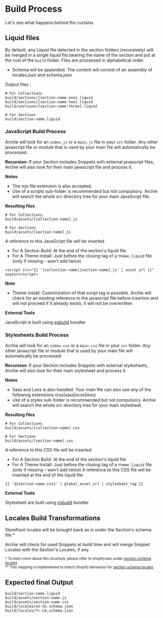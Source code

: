 # Build Process

Let's see what happens behind the curtains

## Liquid files

By default, any Liquid file detected in the section folders (recursively) will be merged in a single liquid file bearing
the name of the section and put at the root of the `build` folder. Files are processed in alphabetical order.

- Schema will be appended. The content will consist of an assembly of locales.json and schema.json

Output files :
```shell
# For Collections
build/sections/[section-name-one].liquid
build/sections/[section-name-two].liquid
build/sections/[section-name-three].liquid

# For Sections
build/section-name.liquid
```

### JavaScript Build Process

Archie will look for an `index.js` or a `main.js` file in your `src` folder. Any other javascript file or module that is
used by your main file will automatically be processed.

**Recursion:** If your Section includes Snippets with external javascript files, Archie will also look for their main javascript file
and process it.

**Notes**
- The mjs file extension is also accepted.
- Use of a scripts sub-folder is recommended but not compulsory. Archie will search the whole src directory tree for
  your main JavaScript file.

**Resulting files**

```shell
# For Collections
build/assets/[collection-name].js

# For Sections
build/assets/[section-name].js
```

A reference to this JavaScript file will be inserted
- For A Section Build: At the end of the section's liquid file
- For A Theme Install: Just before the closing </head> tag of a `theme.liquid` file (only if missing - won't add twice)

```liquid
<script src="{{ '[collection-name||section-name].js' | asset_url }}" async></script>
```

**Note**
- Theme install: Customization of that script tag is possible. Archie will check for an existing reference to the
  javascript file before insertion and will not proceed if it already exists, it will not be overwritten.

**External Tools**

JavaScript is built using [esbuild](https://esbuild.github.io/) bundler


### Stylesheets Build Process

Archie will look for an `index.css` or a `main.css` file in your `src` folder. Any
other javascript file or module that is used by your main file will automatically be processed.

**Recursion:** If your Section includes Snippets with external stylesheets, Archie will also look for their main
stylesheet and process it.

**Notes**
- Sass and Less is also handled. Your main file can also use any of the following extensions (css|sass|scss|less)
- Use of a styles sub-folder is recommended but not compulsory. Archie will search the whole src directory tree for
  your main stylesheet.

**Resulting files**

```shell
# For Collections
build/assets/[collection-name].css

# For Sections
build/assets/[section-name].css
```


A reference to this CSS file will be inserted
- For A Section Build: At the end of the section's liquid file
- For A Theme Install: Just before the closing </head> tag of a `theme.liquid` file (only if missing - won't add twice)
  A reference to this CSS file will be inserted at the end of the liquid file.

```liquid
{{ '${section-name.css}' | global_asset_url | stylesheet_tag }}
```

**External Tools**

Stylesheet are built using [esbuild](https://esbuild.github.io/) bundler


## Locales Build Transformations

Storefront locales will be brought back as is under the Section's schema file.*

Archie will check for used Snippets at build time and will merge Snippet Locales with the Section's Locales, if any.

<sup>* To learn more about this structure, please refer to shopify.dev under
[section-schema locales](https://shopify.dev/themes/architecture/sections/section-schema#locales)</sup><br>
<sup>** This mapping is implemented to match Shopify behaviour
for [section-schema locales](https://shopify.dev/themes/architecture/sections/section-schema#locales)</sup>


## Expected final Output

```shell
build/section-name.liquid
build/assets/section-name.js
build/assets/section-name.css
build/locales/en-US.schema.json
build/locales/fr-CA.schema.json
```
